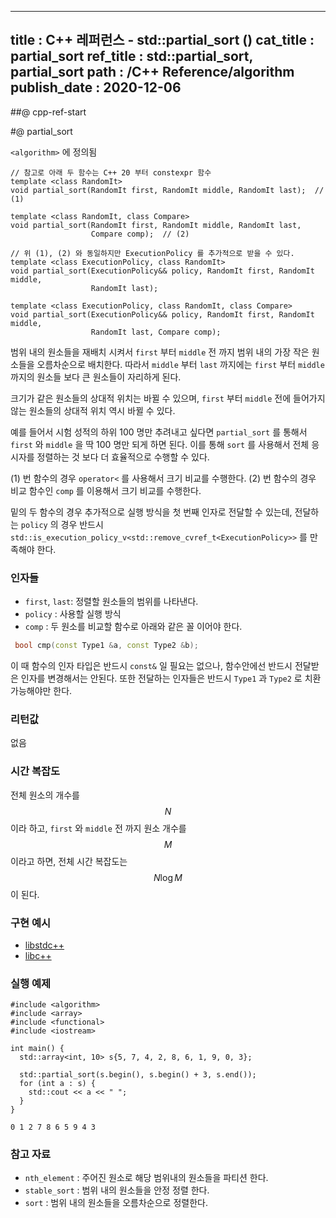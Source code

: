 ----------------
title : C++ 레퍼런스 - std::partial_sort (<algorithm>)
cat_title : partial_sort
ref_title : std::partial_sort, partial_sort
path : /C++ Reference/algorithm
publish_date : 2020-12-06
----------------

##@ cpp-ref-start

#@ partial_sort

`<algorithm>` 에 정의됨

```cpp-formatted
// 참고로 아래 두 함수는 C++ 20 부터 constexpr 함수
template <class RandomIt>
void partial_sort(RandomIt first, RandomIt middle, RandomIt last);  // (1)

template <class RandomIt, class Compare>
void partial_sort(RandomIt first, RandomIt middle, RandomIt last,
                  Compare comp);  // (2)

// 위 (1), (2) 와 동일하지만 ExecutionPolicy 를 추가적으로 받을 수 있다.
template <class ExecutionPolicy, class RandomIt>
void partial_sort(ExecutionPolicy&& policy, RandomIt first, RandomIt middle,
                  RandomIt last);

template <class ExecutionPolicy, class RandomIt, class Compare>
void partial_sort(ExecutionPolicy&& policy, RandomIt first, RandomIt middle,
                  RandomIt last, Compare comp);
```

범위 내의 원소들을 재배치 시켜서 `first` 부터 `middle` 전 까지 범위 내의 가장 작은 원소들을 오름차순으로 배치한다. 따라서 `middle` 부터 `last` 까지에는 `first` 부터 `middle` 까지의 원소들 보다 큰 원소들이 자리하게 된다.

크기가 같은 원소들의 상대적 위치는 바뀔 수 있으며, `first` 부터 `middle` 전에 들어가지 않는 원소들의 상대적 위치 역시 바뀔 수 있다.

예를 들어서 시험 성적의 하위 100 명만 추려내고 싶다면 `partial_sort` 를 통해서 `first` 와 `middle` 을 딱 100 명만 되게 하면 된다. 이를 통해 `sort` 를 사용해서 전체 응시자를 정렬하는 것 보다 더 효율적으로 수행할 수 있다.

(1) 번 함수의 경우 `operator<` 를 사용해서 크기 비교를 수행한다.
(2) 번 함수의 경우 비교 함수인 `comp` 를 이용해서 크기 비교를 수행한다.

밑의 두 함수의 경우 추가적으로 실행 방식을 첫 번째 인자로 전달할 수 있는데, 전달하는 `policy` 의 경우 반드시 `std::is_execution_policy_v<std::remove_cvref_t<ExecutionPolicy>>` 를 만족해야 한다.

### 인자들

* `first`, `last`: 정렬할 원소들의 범위를 나타낸다.
* `policy` : 사용할 실행 방식
* `comp` : 두 원소를 비교할 함수로 아래와 같은 꼴 이어야 한다.

```cpp
 bool cmp(const Type1 &a, const Type2 &b);
```

이 때 함수의 인자 타입은 반드시 `const&` 일 필요는 없으나, 함수안에선 반드시 전달받은 인자를 변경해서는 안된다. 또한 전달하는 인자들은 반드시 `Type1` 과 `Type2` 로 치환 가능해야만 한다.

### 리턴값

없음

### 시간 복잡도

전체 원소의 개수를 $$N$$ 이라 하고, `first` 와 `middle` 전 까지 원소 개수를 $$M$$ 이라고 하면, 전체 시간 복잡도는 $$N\log M$$ 이 된다.

### 구현 예시

* [libstdc++](https://github.com/gcc-mirror/gcc/blob/d9375e490072d1aae73a93949aa158fcd2a27018/libstdc%2B%2B-v3/include/bits/stl_algo.h#L1915)
* [libc++](https://github.com/llvm-mirror/libcxx/blob/a12cb9d211019d99b5875b6d8034617cbc24c2cc/include/algorithm#L5025)

### 실행 예제

```cpp-formatted
#include <algorithm>
#include <array>
#include <functional>
#include <iostream>

int main() {
  std::array<int, 10> s{5, 7, 4, 2, 8, 6, 1, 9, 0, 3};

  std::partial_sort(s.begin(), s.begin() + 3, s.end());
  for (int a : s) {
    std::cout << a << " ";
  }
}
```

```exec
0 1 2 7 8 6 5 9 4 3
```

### 참고 자료

* `nth_element` : 주어진 원소로 해당 범위내의 원소들을 파티션 한다.
* `stable_sort` : 범위 내의 원소들을 안정 정렬 한다.
* `sort` : 범위 내의 원소들을 오름차순으로 정렬한다.